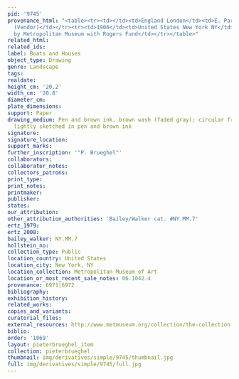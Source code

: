 ```yaml
---
pid: '9745'
provenance_html: "<table><tr><td></td><td>England London</td><td>E. Parsons & Sons
  (Vendor)</td></tr><tr><td>1906</td><td>United States New York NY</td><td>Purchased
  by Metropolitan Museum with Rogers Fund</td></tr></table>"
related_html: 
related_ids: 
label: Boats and Houses
object_type: Drawing
genre: Landscape
tags: 
realdate: 
height_cm: '20.2'
width_cm: '20.8'
diameter_cm: 
plate_dimensions: 
support: Paper
drawing_medium: Pen and brown ink, brown wash (faded gray); circular framing lines
  lightly sketched in pen and brown ink
signature: 
signature_location: 
support_marks: 
further_inscription: '"P. Brueghel"'
collaborators: 
collaborator_notes: 
collectors_patrons: 
print_type: 
print_notes: 
printmaker: 
publisher: 
states: 
our_attribution: 
other_attribution_authorities: 'Bailey/Walker cat. #NY.MM.7'
ertz_1979: 
ertz_2008: 
bailey_walker: NY.MM.7
hollstein_no: 
collection_type: Public
location_country: United States
location_city: New York, NY
location_collection: Metropolitan Museum of Art
location_or_most_recent_sale_notes: 06.1042.4
provenance: 6971|6972
bibliography: 
exhibition_history: 
related_works: 
copies_and_variants: 
curatorial_files: 
external_resources: http://www.metmuseum.org/collection/the-collection-online/search/335118
biblio: 
order: '1069'
layout: pieterbrueghel_item
collection: pieterbrueghel
thumbnail: img/derivatives/simple/9745/thumbnail.jpg
full: img/derivatives/simple/9745/full.jpg
---
```

